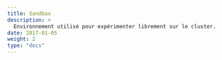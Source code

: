 ```yaml
---
title: Sandbox
description: >
  Environnement utilisé pour expérimenter librement sur le cluster.
date: 2017-01-05
weight: 2
type: "docs"
---
```


